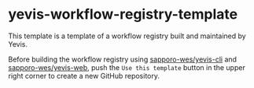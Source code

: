 # yevis-workflow-registry-template

This template is a template of a workflow registry built and maintained by Yevis.

Before building the workflow registry using [sapporo-wes/yevis-cli](https://github.com/sapporo-wes/yevis-cli) and [sapporo-wes/yevis-web](https://github.com/sapporo-wes/yevis-web), push the `Use this template` button in the upper right corner to create a new GitHub repository.
